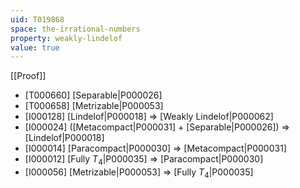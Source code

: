 ```yaml
---
uid: T019868
space: the-irrational-numbers
property: weakly-lindelof
value: true
---
```

[[Proof]]

* [T000660] [Separable|P000026]
* [T000658] [Metrizable|P000053]
* [I000128] [Lindelof|P000018] => [Weakly Lindelof|P000062]
* [I000024] ([Metacompact|P000031] + [Separable|P000026]) => [Lindelof|P000018]
* [I000014] [Paracompact|P000030] => [Metacompact|P000031]
* [I000012] [Fully $T_4$|P000035] => [Paracompact|P000030]
* [I000056] [Metrizable|P000053] => [Fully $T_4$|P000035]

